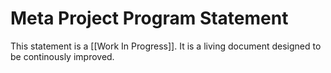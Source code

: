 # Meta Project Program Statement
This statement is a [[Work In Progress]]. It is a living document designed to be continously improved. 

